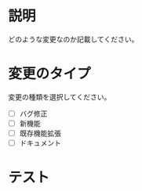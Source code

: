 # 説明
どのような変更なのか記載してください。

# 変更のタイプ
変更の種類を選択してください。

- [ ] バグ修正
- [ ] 新機能
- [ ] 既存機能拡張
- [ ] ドキュメント

# テスト
